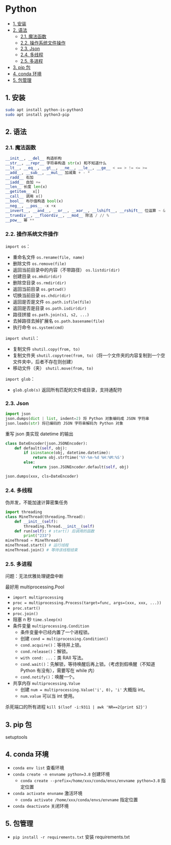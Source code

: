 # Python

- [1. 安装](#1-安装)
- [2. 语法](#2-语法)
  - [2.1. 魔法函数](#21-魔法函数)
  - [2.2. 操作系统文件操作](#22-操作系统文件操作)
  - [2.3. Json](#23-json)
  - [2.4. 多线程](#24-多线程)
  - [2.5. 多进程](#25-多进程)
- [3. pip 包](#3-pip-包)
- [4. conda 环境](#4-conda-环境)
- [5. 包管理](#5-包管理)

## 1. 安装

```bash
sudo apt install python-is-python3
sudo apt install python3-pip
```

## 2. 语法

### 2.1. 魔法函数

```py
__init__, __del__ 构造析构
__str__, __repr__ 字符串构造 str(x) 和不知道什么
__lt__, __eq__, __gt__, __ne__, __le__, __ge__ < == > != <= >=
__add__, __sub__, __mul__ 加减乘 + - *
__radd__ 右加
__iadd__ 自加 +=
__len__ 长度 len(x)
__getitem__ x[]
__call__ 调用 x()
__bool__ 布尔值构造 bool(x)
__neg__, __pos__ -x +x
__invert__, __and__, __or__, __xor__, __lshift__, __rshift__ 位运算 ~ & | ^ << >>
__truediv__, __floordiv__, __mod__ 除法 / // %
__pow__ 幂 **
```

### 2.2. 操作系统文件操作

`import os`：

- 重命名文件 `os.rename(file, name)`
- 删除文件 `os.remove(file)`
- 返回当前目录中的内容（不带路径） `os.listdir(dir)`
- 创建目录 `os.mkdir(dir)`
- 删除空目录 `os.rmdir(dir)`
- 返回当前目录 `os.getcwd()`
- 切换当前目录 `os.chdir(dir)`
- 返回是否是文件 `os.path.isfile(file)`
- 返回是否是目录 `os.path.isdir(dir)`
- 路径拼接 `os.path.join(s1, s2, ...)`
- 去掉路径去掉扩展名 `os.path.basename(file)`
- 执行命令 `os.system(cmd)`

`import shutil`：

- 复制文件 `shutil.copy(from, to)`
- 复制文件夹 `shutil.copytree(from, to)`（将一个文件夹的内容复制到一个空文件夹中，后者不存在则创建）
- 移动文件（夹） `shutil.move(from, to)`

`import glob`：

- `glob.glob(s)` 返回所有匹配的文件或目录，支持通配符

### 2.3. Json

```python
import json
json.dumps(dict | list, indent=2) 将 Python 对象编码成 JSON 字符串
json.loads(str) 将已编码的 JSON 字符串解码为 Python 对象
```

重写 json 类实现 datetime 的输出

```py
class DateEncoder(json.JSONEncoder):
    def default(self, obj):
        if isinstance(obj, datetime.datetime):
            return obj.strftime('%Y-%m-%d %H:%M:%S')
        else:
            return json.JSONEncoder.default(self, obj)

json.dumps(xxx, cls=DateEncoder)
```

### 2.4. 多线程

伪并发，不能加速计算密集任务

```py
import threading
class MineThread(threading.Thread):
    def __init__(self):
        threading.Thread.__init__(self)
    def run(self): # start() 后调用的函数
        print("233")
mineThread = MineThread()
mineThread.start() # 运行线程
mineThread.join() # 等待该线程结束
```

### 2.5. 多进程

问题：无法优雅处理键盘中断

最好用 multiprocessing.Pool

- `import multiprocessing`
- `proc = multiprocessing.Process(target=func, args=(xxx, xxx, ...))`
- `proc.start()`
- `proc.join()`
- 阻塞 n 秒 `time.sleep(n)`
- 条件变量 `multiprocessing.Condition`
  - 条件变量中已经内置了一个进程锁。
  - 创建 `cond = multiprocessing.Condition()`
  - `cond.acquire()`：等待并上锁。
  - `cond.release()`：解锁。
  - `with cond: ...`：类 RAII 写法。
  - `cond.wait()`：先解锁，等待唤醒后再上锁。（考虑到假唤醒（不知道 Python 有没有），需要写在 while 内）
  - `cond.notify()`：唤醒一个。
- 共享内存 `multiprocessing.Value`
  - 创建 `num = multiprocessing.Value('i', 0)`，`'i'` 大概指 int。
  - `num.value` 可以当 int 使用。

杀死端口的所有进程 `kill $(lsof -i:9311 | awk 'NR==2{print $2}')`

## 3. pip 包

setuptools

## 4. conda 环境

- `conda env list` 查看环境
- `conda create -n envname python=3.8` 创建环境
  - `conda create --prefix=/home/xxx/conda/envs/envname python=3.8` 指定位置
- `conda activate envname` 激活环境
  - `conda activate /home/xxx/conda/envs/envname` 指定位置
- `conda deactivate` 关闭环境

## 5. 包管理

- `pip install -r requirements.txt` 安装 requirements.txt
